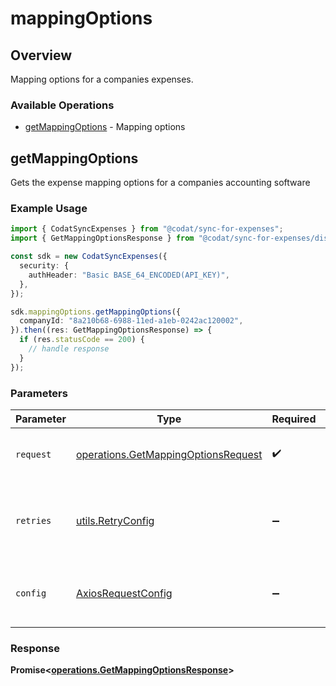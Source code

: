 # mappingOptions

## Overview

Mapping options for a companies expenses.

### Available Operations

* [getMappingOptions](#getmappingoptions) - Mapping options

## getMappingOptions

Gets the expense mapping options for a companies accounting software

### Example Usage

```typescript
import { CodatSyncExpenses } from "@codat/sync-for-expenses";
import { GetMappingOptionsResponse } from "@codat/sync-for-expenses/dist/sdk/models/operations";

const sdk = new CodatSyncExpenses({
  security: {
    authHeader: "Basic BASE_64_ENCODED(API_KEY)",
  },
});

sdk.mappingOptions.getMappingOptions({
  companyId: "8a210b68-6988-11ed-a1eb-0242ac120002",
}).then((res: GetMappingOptionsResponse) => {
  if (res.statusCode == 200) {
    // handle response
  }
});
```

### Parameters

| Parameter                                                                                  | Type                                                                                       | Required                                                                                   | Description                                                                                |
| ------------------------------------------------------------------------------------------ | ------------------------------------------------------------------------------------------ | ------------------------------------------------------------------------------------------ | ------------------------------------------------------------------------------------------ |
| `request`                                                                                  | [operations.GetMappingOptionsRequest](../../models/operations/getmappingoptionsrequest.md) | :heavy_check_mark:                                                                         | The request object to use for the request.                                                 |
| `retries`                                                                                  | [utils.RetryConfig](../../models/utils/retryconfig.md)                                     | :heavy_minus_sign:                                                                         | Configuration to override the default retry behavior of the client.                        |
| `config`                                                                                   | [AxiosRequestConfig](https://axios-http.com/docs/req_config)                               | :heavy_minus_sign:                                                                         | Available config options for making requests.                                              |


### Response

**Promise<[operations.GetMappingOptionsResponse](../../models/operations/getmappingoptionsresponse.md)>**

